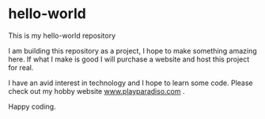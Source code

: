 # hello-world
This is my hello-world repository

I am building this repository as a project, I hope to make something amazing here. If what I make is good I will purchase a website and host this project for real.

I have an avid interest in technology and I hope to learn some code. Please check out my hobby website www.playparadiso.com .

Happy coding.
